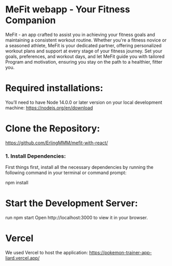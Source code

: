 # MeFit webapp -  Your Fitness Companion
MeFit - an app crafted to assist you in achieving your fitness goals and maintaining a consistent workout routine. Whether you're a fitness novice or a seasoned athlete, MeFit is your dedicated partner, offering personalized workout plans and support at every stage of your fitness journey. Set your goals, preferences, and workout days, and let MeFit guide you with tailored Program and motivation, ensuring you stay on the path to a healthier, fitter you. 

# Required installations:
You’ll need to have Node 14.0.0 or later version on your local development machine: 
https://nodejs.org/en/download

# Clone the Repository:
https://github.com/ErlingMMM/mefit-with-react/

### 1. Install Dependencies:
First things first, install all the necessary dependencies by running the following command in your terminal or command prompt:

npm install

# Start the Development Server:
run npm start
Open http://localhost:3000 to view it in your browser.

# Vercel
We used Vercel to host the application: https://pokemon-trainer-app-liard.vercel.app/
